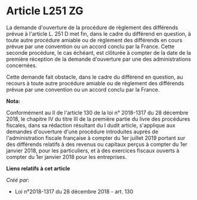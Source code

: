 # Article L251 ZG

La demande d'ouverture de la procédure de règlement des différends prévue à l'article L. 251 D met fin, dans le cadre du
différend en question, à toute autre procédure amiable ou de règlement des différends en cours prévue par une convention ou
un accord conclu par la France. Cette seconde procédure, le cas échéant, est clôturée à compter de la date de la première
réception de la demande d'ouverture par une des administrations concernées.

Cette demande fait obstacle, dans le cadre du différend en question, au recours à toute autre procédure amiable ou de
règlement des différends prévue par une convention ou un accord conclu par la France.

**Nota:**

Conformément au II de l'article 130 de la loi n° 2018-1317 du 28 décembre 2018, le chapitre IV du titre III de la première
partie du livre des procédures fiscales, dans sa rédaction résultant du I dudit article, s'applique aux demandes d'ouverture
d'une procédure introduites auprès de l'administration fiscale française à compter du 1er juillet 2019 portant sur des
différends relatifs à des revenus ou capitaux perçus à compter du 1er janvier 2018, pour les particuliers, et à des exercices
fiscaux ouverts à compter du 1er janvier 2018 pour les entreprises.

**Liens relatifs à cet article**

_Créé par_:

  - Loi n°2018-1317 du 28 décembre 2018 - art. 130
